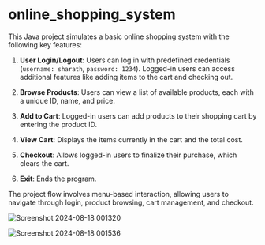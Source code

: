 # online_shopping_system

This Java project simulates a basic online shopping system with the following key features:

1. **User Login/Logout**: Users can log in with predefined credentials (`username: sharath`, `password: 1234`). Logged-in users can access additional features like adding items to the cart and checking out.

2. **Browse Products**: Users can view a list of available products, each with a unique ID, name, and price.

3. **Add to Cart**: Logged-in users can add products to their shopping cart by entering the product ID.

4. **View Cart**: Displays the items currently in the cart and the total cost.

5. **Checkout**: Allows logged-in users to finalize their purchase, which clears the cart.

6. **Exit**: Ends the program.

The project flow involves menu-based interaction, allowing users to navigate through login, product browsing, cart management, and checkout.



![Screenshot 2024-08-18 001320](https://github.com/user-attachments/assets/fac09a7a-c5d3-4165-9814-e37d5e1906d6)


![Screenshot 2024-08-18 001536](https://github.com/user-attachments/assets/8a55b4ee-9a14-4676-8456-492005cc8cfc)

